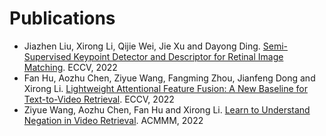 
# Publications

+ Jiazhen Liu, Xirong Li, Qijie Wei, Jie Xu and Dayong Ding. [Semi-Supervised Keypoint Detector and Descriptor for Retinal Image Matching](eccv2022-SuperRetina.pdf). ECCV, 2022
+ Fan Hu, Aozhu Chen, Ziyue Wang, Fangming Zhou, Jianfeng Dong and Xirong Li. [Lightweight Attentional Feature Fusion: A New Baseline for Text-to-Video Retrieval](eccv2022-LAFF.pdf). ECCV, 2022
+ Ziyue Wang, Aozhu Chen, Fan Hu and Xirong Li. [Learn to Understand Negation in Video Retrieval](mm2022-nT2VR.pdf). ACMMM, 2022
